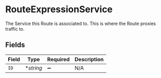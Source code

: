 # RouteExpressionService

The Service this Route is associated to. This is where the Route proxies traffic to.


## Fields

| Field              | Type               | Required           | Description        |
| ------------------ | ------------------ | ------------------ | ------------------ |
| `ID`               | **string*          | :heavy_minus_sign: | N/A                |